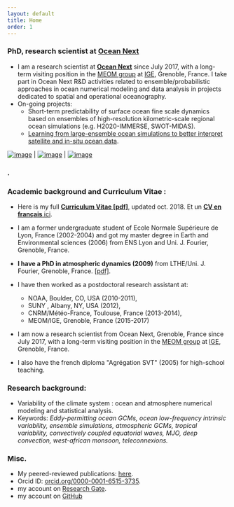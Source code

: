 ```yaml
---
layout: default
title: Home
order: 1
---
```



### **PhD, research scientist at [Ocean Next](http://www.ocean-next.fr)** 
* I am a research scientist at [**Ocean Next**](http://www.ocean-next.fr) since July 2017, with a long-term visiting position in the [MEOM group](https://meom-group.github.io/) at [IGE](http://www.ige-grenoble.fr/), Grenoble, France. I take part in Ocean Next R&D activities related to ensemble/probabilistic approaches in ocean numerical modeling and data analysis in projects  dedicated to spatial and operational oceanography.
* On-going projects:
  * Short-term predictability of  surface ocean fine scale dynamics based on ensembles of high-resolution kilometric-scale regional ocean simulations (e.g. H2020-IMMERSE,  SWOT-MIDAS).
  *  [Learning from large-ensemble ocean simulations to better interpret satellite and in-situ ocean data](https://ocean-next.fr/expertise/ensembles/).

[![image]({{site.baseurl}}/img/SL_3.png)](http://stephanieleroux.github.io) | [![image]({{site.baseurl}}/img/ensemble.png)](https://stephanieleroux.github.io) | [![image]({{site.baseurl}}/img/hires.png)](https://stephanieleroux.github.io)

### .


### **Academic background and Curriculum Vitae** :
 - Here is my full  [**Curriculum Vitae [pdf]**](http://stephanieleroux.github.io/docs/CVleroux2018EN.pdf), updated oct. 2018. Et un [**CV en français** ici](http://stephanieleroux.github.io/docs/CVleroux2018FR.pdf).

 - I am a former undergraduate student of Ecole Normale Supérieure de Lyon, France (2002-2004) and got my master degree in Earth and Environmental sciences (2006) from ENS Lyon and Uni. J. Fourier, Grenoble, France.

 - **I have a PhD in atmospheric dynamics (2009)** from  LTHE/Uni. J. Fourier, Grenoble, France. [[pdf]](https://tel.archives-ouvertes.fr/tel-00434322/).
  
 - I have then worked as a postdoctoral research assistant at:
      - NOAA, Boulder, CO, USA (2010-2011),
      - SUNY , Albany, NY, USA (2012),
      - CNRM/Météo-France, Toulouse, France (2013-2014),
      - MEOM/IGE, Grenoble, France (2015-2017)

 - I am now a research scientist from  Ocean Next, Grenoble, France since July 2017,  with a long-term visiting position in the [MEOM group](https://meom-group.github.io/) at [IGE](http://www.ige-grenoble.fr/), Grenoble, France.
  
 - I also have the french diploma "Agrégation SVT" (2005) for  high-school teaching. 

### **Research background**:
  - Variability of the climate system : ocean and atmosphere numerical modeling and statistical analysis. 
  - Keywords: *Eddy-permitting ocean GCMs, ocean low-frequency intrinsic variability, ensemble simulations, atmospheric GCMs, tropical variability, convectively coupled equatorial waves, MJO, deep convection, west-african monsoon, teleconnexions.*

### **Misc**.
 - My peered-reviewed publications: [here](https://stephanieleroux.github.io/publications/).
 - Orcid ID: [orcid.org/0000-0001-6515-3735](http://orcid.org/orcid.org/0000-0001-6515-3735).
 - my account on [Research Gate](http://www.researchgate.net/profile/Stephanie_Leroux).
 - my account on [GitHub](https://github.com/stephanieleroux)
